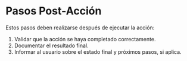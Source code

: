 # Pasos Post-Acción

Estos pasos deben realizarse después de ejecutar la acción:

1. Validar que la acción se haya completado correctamente.
2. Documentar el resultado final.
3. Informar al usuario sobre el estado final y próximos pasos, si aplica.
